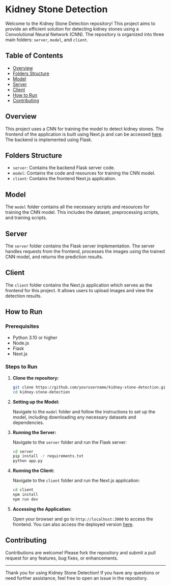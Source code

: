 # Kidney Stone Detection

Welcome to the Kidney Stone Detection repository! This project aims to provide an efficient solution for detecting kidney stones using a Convolutional Neural Network (CNN). The repository is organized into three main folders: `server`, `model`, and `client`.

## Table of Contents

- [Overview](#overview)
- [Folders Structure](#folders-structure)
- [Model](#model)
- [Server](#server)
- [Client](#client)
- [How to Run](#how-to-run)
- [Contributing](#contributing)

## Overview

This project uses a CNN for training the model to detect kidney stones. The frontend of the application is built using Next.js and can be accessed [here](https://kidneystonedetect.vercel.app/). The backend is implemented using Flask.

## Folders Structure

- `server`: Contains the backend Flask server code.
- `model`: Contains the code and resources for training the CNN model.
- `client`: Contains the frontend Next.js application.

## Model

The `model` folder contains all the necessary scripts and resources for training the CNN model. This includes the dataset, preprocessing scripts, and training scripts.

## Server

The `server` folder contains the Flask server implementation. The server handles requests from the frontend, processes the images using the trained CNN model, and returns the prediction results.

## Client

The `client` folder contains the Next.js application which serves as the frontend for this project. It allows users to upload images and view the detection results.

## How to Run

### Prerequisites

- Python 3.10 or higher
- Node.js
- Flask
- Next.js

### Steps to Run

1. **Clone the repository:**

    ```bash
    git clone https://github.com/yourusername/kidney-stone-detection.git
    cd kidney-stone-detection
    ```

2. **Setting up the Model:**

    Navigate to the `model` folder and follow the instructions to set up the model, including downloading any necessary datasets and dependencies.

3. **Running the Server:**

    Navigate to the `server` folder and run the Flask server:

    ```bash
    cd server
    pip install -r requirements.txt
    python app.py
    ```

4. **Running the Client:**

    Navigate to the `client` folder and run the Next.js application:

    ```bash
    cd client
    npm install
    npm run dev
    ```

5. **Accessing the Application:**

    Open your browser and go to `http://localhost:3000` to access the frontend. You can also access the deployed version [here](https://kidneystonedetect.vercel.app/).

## Contributing

Contributions are welcome! Please fork the repository and submit a pull request for any features, bug fixes, or enhancements.

---

Thank you for using Kidney Stone Detection! If you have any questions or need further assistance, feel free to open an issue in the repository.
